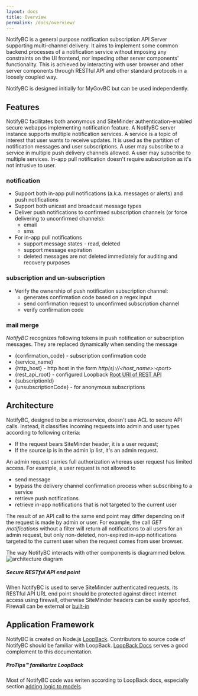 ```yaml
---
layout: docs
title: Overview
permalink: /docs/overview/
---
```


NotifyBC is a general purpose notification subscription API Server supporting multi-channel delivery. It aims to implement some common backend processes of a notification service without imposing any constraints on the UI frontend, nor impeding other server components' functionality. This is achieved by interacting with user browser and other server components through RESTful API and other standard protocols in a loosely coupled way.

NotifyBC is designed initially for MyGovBC but can be used independently.

## Features
NotifyBC facilitates both anonymous and SiteMinder authentication-enabled secure webapps implementing notification feature. A NotifyBC server instance supports multiple notification services.  A service is a topic of interest that user wants to receive updates. It is used as the partition of notification messages and user subscriptions. A user may subscribe to a service in multiple push delivery channels allowed. A user may subscribe to multiple services. In-app pull notification doesn't require subscription as it's not intrusive to user.

### notification
* Support both in-app pull notifications (a.k.a. messages or alerts) and push notifications
* Support both unicast and broadcast message types
* Deliver push notifications to confirmed subscription channels (or force delivering to unconfirmed channels):
  * email
  * sms
* For in-app pull notifications
  * support message states - read, deleted
  * support message expiration
  * deleted messages are not deleted immediately for auditing and recovery purposes

### subscription and un-subscription
* Verify the ownership of push notification subscription channel:
  * generates confirmation code based on a regex input
  * send confirmation request to unconfirmed subscription channel
  * verify confirmation code

### mail merge
*NotifyBC* recognizes following tokens in push notification or subscription messages. They are replaced dynamically when sending the message
 
* {confirmation_code} - subscription confirmation code
* {service_name} 
* {http_host} - http host in the form *http(s)://\<host_name\>:\<port\>*
* {rest_api_root} - configured Loopback [Root URI of REST API](https://loopback.io/doc/en/lb3/config.json.html#top-level-properties)
* {subscriptionId} 
* {unsubscriptionCode} - for anonymous subscriptions 

## Architecture

NotifyBC, designed to be a microservice, doesn't use ACL to secure API calls. Instead, it classifies incoming requests into admin and user types according to following criteria:

* If the request bears SiteMinder header, it is a user request;
* If the source ip is in the admin ip list, it's an admin request.

An admin request carries full authorization whereas user request has limited access. For example, a user request is not allowed to

* send message
* bypass the delivery channel confirmation process when subscribing to a service
* retrieve push notifications
* retrieve in-app notifications that is not targeted to the current user

The result of an API call to the same end point may differ depending on if the request is made by admin or user. For example, the call *GET /notifications* without a filter will return all notifications to all users for an admin request, but only non-deleted, non-expired in-app notifications targeted to the current user when the request comes from user browser.

The way NotifyBC interacts with other components is diagrammed below.
![architecture diagram]({{site.baseurl}}/img/architecture.png)

<div class="note warning">
  <h5>Secure RESTful API end point</h5>
  <p>When NotifyBC is used to serve SiteMinder authenticated requests, its RESTful API URL end point should be protected against direct internet access using firewall, otherwise SiteMinder headers can be easily spoofed. Firewall can be external or <a href="../configuration/#siteminder-reverse-proxy-ip-list-and-trusted-reverse-proxy-ip-list">built-in</a></p>
</div>

## Application Framework
NotifyBC is created on Node.js [LoopBack](https://loopback.io/). Contributors to source code of NotifyBC should be familiar with LoopBack. [LoopBack Docs](https://docs.strongloop.com/display/public/LB/LoopBack) serves a good complement to this documentation.

<div class="note">
  <h5>ProTips™ familiarize LoopBack</h5>
  <p>Most of NotifyBC code was writen according to LoopBack docs, especially section <a href="https://docs.strongloop.com/display/public/LB/Adding+logic+to+models">adding logic to models</a>.</p>
</div>
